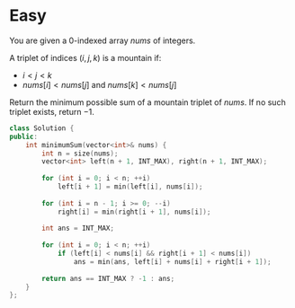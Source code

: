 # Easy

You are given a 0-indexed array $nums$ of integers.

A triplet of indices $(i, j, k)$ is a mountain if:

- $i < j < k$
- $nums[i] < nums[j]$ and $nums[k] < nums[j]$

Return the minimum possible sum of a mountain triplet of $nums$. If no such triplet exists, return $-1$.

```cpp
class Solution {
public:
    int minimumSum(vector<int>& nums) {
        int n = size(nums);
        vector<int> left(n + 1, INT_MAX), right(n + 1, INT_MAX);
        
        for (int i = 0; i < n; ++i)
            left[i + 1] = min(left[i], nums[i]);
        
        for (int i = n - 1; i >= 0; --i)
            right[i] = min(right[i + 1], nums[i]);
        
        int ans = INT_MAX;
        
        for (int i = 0; i < n; ++i)
            if (left[i] < nums[i] && right[i + 1] < nums[i])
                ans = min(ans, left[i] + nums[i] + right[i + 1]);
        
        return ans == INT_MAX ? -1 : ans;
    }
};
```
